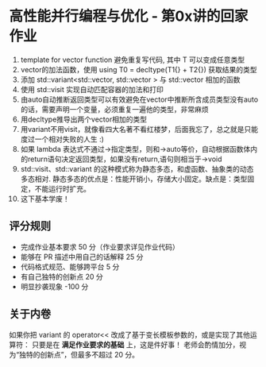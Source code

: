 # 高性能并行编程与优化 - 第0x讲的回家作业

1. template<class T> for vector function 避免重复写代码, 其中 T 可以变成任意类型
2. vector的加法函数，使用 using T0 = decltype(T1{} + T2{}) 获取结果的类型
3. 添加 std::variant<std::vector<int>, std::vector<double> > 与 std::vector<double> 相加的函数
4. 使用 std::visit 实现自动匹配容器的加法和打印
5. 由auto自动推断返回类型可以有效避免在vector中推断所含成员类型没有auto的话，需要声明一个变量，必须重复一遍他的类型，非常麻烦
6. 用decltype推导出两个vector相加的类型
7. 用variant不用visit，就像看四大名著不看红楼梦，后面我忘了，总之就是只能度过一个相对失败的人生 :)
8. 如果 lambda 表达式不通过->指定类型，则和->auto等价，自动根据函数体内的return语句决定返回类型，如果没有return,语句则相当于->void
9. std::visit、std::variant 的这种模式称为静态多态，和虚函数、抽象类的动态多态相对. 静态多态的优点是：性能开销小，存储大小固定。缺点是：类型固定，不能运行时扩充。
10. 这下基本学废！

## 评分规则

- 完成作业基本要求 50 分（作业要求详见作业代码）
- 能够在 PR 描述中用自己的话解释 25 分
- 代码格式规范、能够跨平台 5 分
- 有自己独特的创新点 20 分
- 明显抄袭现象 -100 分

## 关于内卷

如果你把 variant 的 operator<< 改成了基于变长模板参数的，或是实现了其他运算符：
只要是在 **满足作业要求的基础** 上，这是件好事！
老师会酌情加分，视为“独特的创新点”，但最多不超过 20 分。
